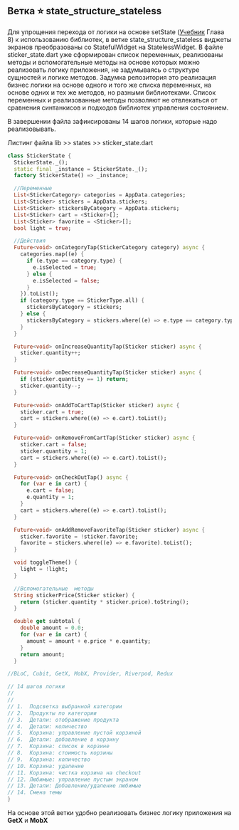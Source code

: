 ## Ветка :star: state_structure_stateless

Для упрощения перехода от логики на основе setState ([Учебник](https://yulmosk.github.io/SunStickers/tutorials/Stickers.pdf) Глава 8) к использованию  библиотек, в ветке state_structure_stateless виджеты экранов преобразованы со StatefulWidget на StatelessWidget.
В файле sticker_state.dart уже сформирован список переменных, реализованы методы и вспомогательные методы на основе которых можно реализовать логику приложения, не задумываясь о структуре сущностей и логике методов.
Задумка репозитория это реализация бизнес логики на основе одного и того же списка переменных, на основе одних и  тех же методов, но разными библиотеками.
Список переменных и реализованные методы позволяют не отвлекаться от сравнения синтанкисов и подходов библиотек управления состоянием.

В завершении файла зафиксированы 14 шагов логики, которые надо реализовывать.

Листинг файла lib >> states >> sticker_state.dart

```dart
class StickerState {
  StickerState._();
  static final _instance = StickerState._();
  factory StickerState() => _instance;

  //Переменные
  List<StickerCategory> categories = AppData.categories;
  List<Sticker> stickers = AppData.stickers;
  List<Sticker> stickersByCategory = AppData.stickers;
  List<Sticker> cart = <Sticker>[];
  List<Sticker> favorite = <Sticker>[];
  bool light = true;

  //Действия
  Future<void> onCategoryTap(StickerCategory category) async {
    categories.map((e) {
      if (e.type == category.type) {
        e.isSelected = true;
      } else {
        e.isSelected = false;
      }
    }).toList();
    if (category.type == StickerType.all) {
      stickersByCategory = stickers;
    } else {
      stickersByCategory = stickers.where((e) => e.type == category.type).toList();
    }
  }

  Future<void> onIncreaseQuantityTap(Sticker sticker) async {
    sticker.quantity++;
  }

  Future<void> onDecreaseQuantityTap(Sticker sticker) async {
    if (sticker.quantity == 1) return;
    sticker.quantity--;
  }

  Future<void> onAddToCartTap(Sticker sticker) async {
    sticker.cart = true;
    cart = stickers.where((e) => e.cart).toList();
  }

  Future<void> onRemoveFromCartTap(Sticker sticker) async {
    sticker.cart = false;
    sticker.quantity = 1;
    cart = stickers.where((e) => e.cart).toList();
  }

  Future<void> onCheckOutTap() async {
    for (var e in cart) {
      e.cart = false;
      e.quantity = 1;
    }
    cart = stickers.where((e) => e.cart).toList();
  }

  Future<void> onAddRemoveFavoriteTap(Sticker sticker) async {
    sticker.favorite = !sticker.favorite;
    favorite = stickers.where((e) => e.favorite).toList();
  }

  void toggleTheme() {
    light = !light;
  }

  //Вспомогательные  методы
  String stickerPrice(Sticker sticker) {
    return (sticker.quantity * sticker.price).toString();
  }

  double get subtotal {
    double amount = 0.0;
    for (var e in cart) {
      amount = amount + e.price * e.quantity;
    }
    return amount;
  }

//BLoC, Cubit, GetX, MobX, Provider, Riverpod, Redux

// 14 шагов логики
//
//
// 1.  Подсветка выбранной категории
// 2.  Продукты по категории
// 3.  Детали: отображение продукта
// 4.  Детали: количество
// 5.  Корзина: управление пустой корзиной
// 6.  Детали: добавление в корзину
// 7.  Корзина: список в корзине
// 8.  Корзина: стоимость корзины
// 9.  Корзина: количество
// 10. Корзина: удаление
// 11. Корзина: чистка корзина на checkout
// 12. Любимые: управление пустым экраном
// 13. Детали: Добавление/удаление любимые
// 14. Смена темы
}
```

На основе этой ветки удобно реализовать бизнес логику приложения на **GetX** и **MobX**